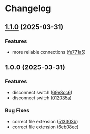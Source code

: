 # Changelog

## [1.1.0](https://github.com/anthonyangel/gocube-ha/compare/v1.0.0...v1.1.0) (2025-03-31)


### Features

* more reliable connections ([fe771a5](https://github.com/anthonyangel/gocube-ha/commit/fe771a5aa2aa6e859134602959bd47004fc1a887))

## 1.0.0 (2025-03-31)


### Features

* disconnect switch ([69e8cc6](https://github.com/anthonyangel/gocube-ha/commit/69e8cc6fd819f8fcab5ece2a5468a106aeed5d74))
* disconnect switch ([012035a](https://github.com/anthonyangel/gocube-ha/commit/012035ac746264cef7319e1a2eddfd38ce92a6b7))


### Bug Fixes

* correct file extension ([513303b](https://github.com/anthonyangel/gocube-ha/commit/513303befd90a859b2b983cb625ad5254a2ee1da))
* correct file extension ([6eb08ec](https://github.com/anthonyangel/gocube-ha/commit/6eb08ec9333f0f758ff99801b482e08583708f5b))
